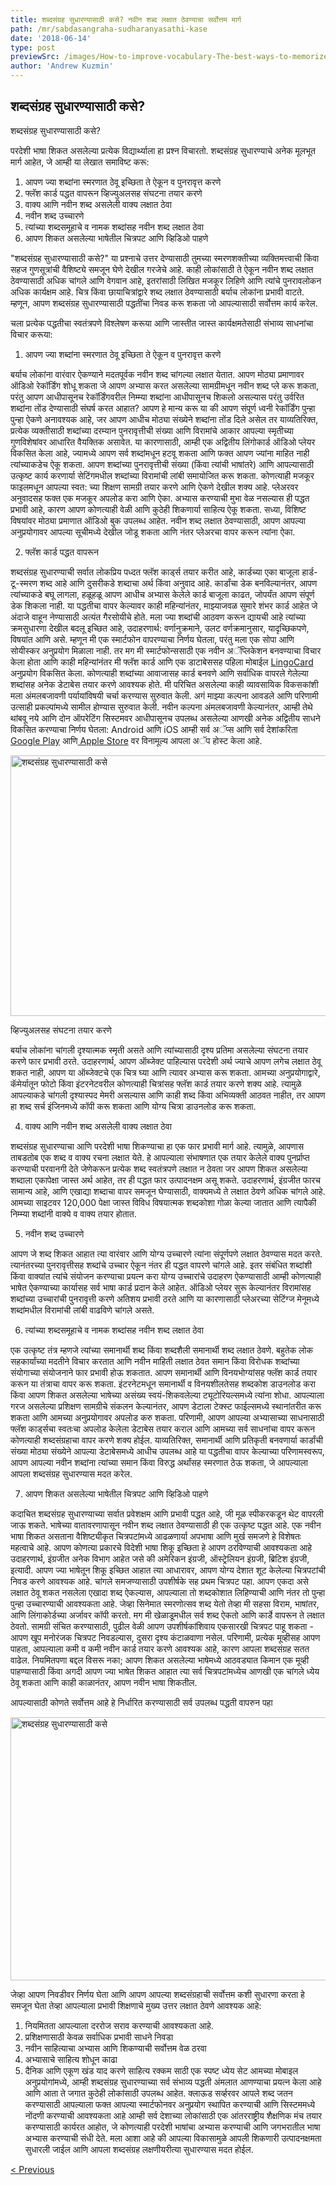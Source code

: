 ```yaml
---
title: शब्दसंग्रह सुधारण्यासाठी कसे? नवीन शब्द लक्षात ठेवण्याचा सर्वोत्तम मार्ग
path: /mr/sabdasangraha-sudharanyasathi-kase
date: '2018-06-14'
type: post
previewSrc: /images/How-to-improve-vocabulary-The-best-ways-to-memorize-new-words.jpg
author: 'Andrew Kuzmin'
---
```

## शब्दसंग्रह सुधारण्यासाठी कसे?
शब्दसंग्रह सुधारण्यासाठी कसे?

परदेशी भाषा शिकत असलेल्या प्रत्येक विद्यार्थ्याला हा प्रश्न विचारतो. शब्दसंग्रह सुधारण्याचे अनेक मूलभूत मार्ग आहेत, जे आम्ही या लेखात समाविष्ट करू:
1. आपण ज्या शब्दांना स्मरणात ठेवू इच्छिता ते ऐकून व पुनरावृत्त करणे
2. फ्लॅश कार्ड पद्धत वापरून
व्हिज्युअलसह संघटना तयार करणे
4. वाक्य आणि नवीन शब्द असलेली वाक्य लक्षात ठेवा
5. नवीन शब्द उच्चारणे
6. त्यांच्या शब्दसमूहाचे व नामक शब्दांसह नवीन शब्द लक्षात ठेवा
7. आपण शिकत असलेल्या भाषेतील चित्रपट आणि व्हिडिओ पाहणे

"शब्दसंग्रह सुधारण्यासाठी कसे?" या प्रश्नाचे उत्तर देण्यासाठी तुमच्या स्मरणशक्तीच्या व्यक्तिमत्त्वाची किंवा सहज गुणसूत्रांची वैशिष्ट्ये समजून घेणे देखील गरजेचे आहे. काही लोकांसाठी ते ऐकून नवीन शब्द लक्षात ठेवण्यासाठी अधिक चांगले आणि वेगवान आहे, इतरांसाठी लिखित मजकूर लिहिणे आणि त्यांचे पुनरावलोकन अधिक कार्यक्षम आहे. चित्र किंवा छायाचित्रांद्वारे शब्द लक्षात ठेवण्यासाठी बर्याच लोकांना प्रभावी वाटते. म्हणून, आपण शब्दसंग्रह सुधारण्यासाठी पद्धतींचा निवड करू शकता जो आपल्यासाठी सर्वोत्तम कार्य करेल.

चला प्रत्येक पद्धतीचा स्वतंत्रपणे विश्लेषण करूया आणि जास्तीत जास्त कार्यक्षमतेसाठी संभाव्य साधनांचा विचार करूया:

1. आपण ज्या शब्दांना स्मरणात ठेवू इच्छिता ते ऐकून व पुनरावृत्त करणे

बर्याच लोकांना वारंवार ऐकण्याने मदतपूर्वक नवीन शब्द चांगल्या लक्षात येतात.
आपण मोठ्या प्रमाणावर ऑडिओ रेकॉर्डिंग शोधू शकता जे आपण अभ्यास करत असलेल्या सामग्रीमधून नवीन शब्द प्ले करू शकता, परंतु आपण आधीपासूनच रेकॉर्डिंगवरील निम्म्या शब्दांना आधीपासूनच शिकलो असल्यास परंतु उर्वरित शब्दांना तोंड देण्यासाठी संघर्ष करत आहात? आपण हे मान्य करू या की आपण संपूर्ण ध्वनी रेकॉर्डिंग पुन्हा पुन्हा ऐकणे अनावश्यक आहे, जर आपण आधीच मोठ्या संख्येने शब्दांना तोंड दिले असेल तर याव्यतिरिक्त, प्रत्येक व्यक्तीसाठी शब्दांच्या दरम्यान पुनरावृत्तीची संख्या आणि विरामांचे आकार आपल्या स्मृतीच्या गुणविशेषांवर आधारित वैयक्तिक असावेत.
या कारणासाठी, आम्ही एक अद्वितीय लिंगोकार्ड ऑडिओ प्लेयर विकसित केला आहे, ज्यामध्ये आपण सर्व शब्दांमधून हटवू शकता आणि फक्त आपण ज्यांना माहित नाही त्यांच्याकडेच ऐकू शकता. आपण शब्दांच्या पुनरावृत्तीची संख्या (किंवा त्यांची भाषांतरे) आणि आपल्यासाठी उत्कृष्ट कार्य करणार्या सेटिंगमधील शब्दांच्या विरामांची लांबी समायोजित करू शकता.
कोणत्याही मजकूर फाइलमधून आपल्या स्वत: च्या शिक्षण सामग्री तयार करणे आणि ऐकणे देखील शक्य आहे. प्लेअरवर अनुवादसह फक्त एक मजकूर अपलोड करा आणि ऐका.
अभ्यास करण्याची मुभा वेळ नसल्यास ही पद्धत प्रभावी आहे, कारण आपण कोणत्याही वेळी आणि कुठेही शिकणार्या साहित्य ऐकू शकता.
सध्या, विशिष्ट विषयांवर मोठ्या प्रमाणात ऑडिओ बुक उपलब्ध आहेत. नवीन शब्द लक्षात ठेवण्यासाठी, आपण आपल्या अनुप्रयोगावर आपल्या सूचीमध्ये देखील जोडू शकता आणि नंतर प्लेअरचा वापर करून त्यांना ऐका.

2. फ्लॅश कार्ड पद्धत वापरून

शब्दसंग्रह सुधारण्याची सर्वात लोकप्रिय पध्दत फ्लॅश कार्ड्स तयार करीत आहे, कार्डच्या एका बाजूला हार्ड-टू-स्मरण शब्द आहे आणि दुसरीकडे शब्दाचा अर्थ किंवा अनुवाद आहे.
कार्डांचा डेक बनविल्यानंतर, आपण त्यांच्याकडे बघू लागला, हळूहळू आपण आधीच अभ्यास केलेले कार्ड बाजूला काढत, जोपर्यंत आपण संपूर्ण डेक शिकला नाही.
या पद्धतीचा वापर केल्यावर काही महिन्यांनंतर, माझ्याजवळ सुमारे शंभर कार्ड आहेत जे अंदाजे वाहून नेण्यासाठी अत्यंत गैरसोयीचे होते.
मला ज्या शब्दांची आठवण करून द्यायची आहे त्यांच्या क्रमसुधारणा देखील बदलू इच्छित आहे, उदाहरणार्थ: वर्णानुक्रमाने, उलट वर्णक्रमानुसार, यादृच्छिकपणे, विषयांत आणि असे.
म्हणून मी एक स्मार्टफोन वापरण्याचा निर्णय घेतला, परंतु मला एक सोपा आणि सोयीस्कर अनुप्रयोग मिळाला नाही. तर मग मी स्मार्टफोन्ससाठी एक नवीन अॅप्लिकेशन बनवण्याचा विचार केला होता आणि काही महिन्यांनंतर मी फ्लॅश कार्ड आणि एक डाटाबेससह पहिला मोबाईल <a href="https://lingocard.com" target="_blank" rel="noopener">LingoCard</a> अनुप्रयोग विकसित केला. कोणत्याही शब्दांच्या आवाजासह कार्ड बनवणे आणि सर्वाधिक वापरले गेलेल्या शब्दांसह अनेक डेटाबेस तयार करणे आवश्यक होते. मी परिचित असलेल्या काही व्यावसायिक विकसकांशी मला अंमलबजावणी पर्यायांविषयी चर्चा करण्यास सुरुवात केली. अगं माझ्या कल्पना आवडले आणि परिणामी उत्साही प्रकल्पांमध्ये सामील होण्यास सुरुवात केली. नवीन कल्पना अंमलबजावणी केल्यानंतर, आम्ही तेथे थांबवू नये आणि दोन ऑपरेटिंग सिस्टमवर आधीपासूनच उपलब्ध असलेल्या आणखी अनेक अद्वितीय साधने विकसित करण्याचा निर्णय घेतला: Android आणि iOS आम्ही सर्व अॅप्स आणि सर्व देशांकरिता <a href="https://play.google.com/store/apps/details?id=com.lingocard.lingocard" target="_blank" rel="noopener">Google Play</a> आणि<a href="https://itunes.apple.com/us/app/lingocard/id1217076835?mt=8" target="_blank" rel="noopener"> Apple Store</a> वर विनामूल्य आपला अॅप होस्ट केला आहे.

<img class="aligncenter wp-image-7043" src="../images/2018/05/flash-card-Just-develop.png" alt="शब्दसंग्रह सुधारण्यासाठी कसे" width="625" height="417" />

व्हिज्युअलसह संघटना तयार करणे

बर्याच लोकांना चांगली दृश्यात्मक स्मृती असते आणि त्यांच्यासाठी दृश्य प्रतिमा असलेल्या संघटना तयार करणे फार प्रभावी ठरते. उदाहरणार्थ, आपण ऑब्जेक्ट पाहिल्यास परदेशी अर्थ ज्याचे आपण लगेच लक्षात ठेवू शकत नाही, आपण या ऑब्जेक्टचे एक चित्र घ्या आणि त्यावर अभ्यास करू शकता.
आमच्या अनुप्रयोगाद्वारे, कॅमेर्यातून फोटो किंवा इंटरनेटवरील कोणत्याही चित्रांसह फ्लॅश कार्ड तयार करणे शक्य आहे.
त्यामुळे आपल्याकडे चांगली दृश्यास्पद मेमरी असल्यास आणि काही शब्द किंवा अभिव्यक्ती आठवत नाहीत, तर आपण हा शब्द सर्च इंजिनमध्ये कॉपी करू शकता आणि योग्य चित्रा डाउनलोड करू शकता.

4. वाक्य आणि नवीन शब्द असलेली वाक्य लक्षात ठेवा

शब्दसंग्रह सुधारण्याचा आणि परदेशी भाषा शिकण्याचा हा एक फार प्रभावी मार्ग आहे. त्यामुळे, आपणास ताबडतोब एक शब्द व वाक्य रचना लक्षात येते. हे आपल्याला संभाषणात एक तयार केलेले वाक्य पुनर्प्राप्त करण्याची परवानगी देते जेणेकरून प्रत्येक शब्द स्वतंत्रपणे लक्षात न ठेवता
जर आपण शिकत असलेल्या शब्दाला एकापेक्षा जास्त अर्थ आहेत, तर ही पद्धत फार उत्पादनक्षम असू शकते. उदाहरणार्थ, इंग्रजीत फारच सामान्य आहे, आणि एखाद्या शब्दाचा वापर समजून घेण्यासाठी, वाक्यमध्ये ते लक्षात ठेवणे अधिक चांगले आहे.
आमच्या साइटवर 120,000 पेक्षा जास्त विविध विषयात्मक शब्दकोशा गोळा केल्या जातात आणि त्यापैकी निम्म्या शब्दांनी वाक्ये व वाक्य तयार होतात.

5. नवीन शब्द उच्चारणे

आपण जे शब्द शिकत आहात त्या वारंवार आणि योग्य उच्चारणे त्यांना संपूर्णपणे लक्षात ठेवण्यास मदत करते.
त्यानंतरच्या पुनरावृत्तीसह शब्दांचे उच्चार ऐकून नंतर ही पद्धत वापरणे चांगले आहे.
इतर संबंधित शब्दांशी किंवा वाक्यांत त्यांचे संयोजन करण्याचा प्रयत्न करा
योग्य उच्चारांचे उदाहरण ऐकण्यासाठी आम्ही कोणत्याही भाषेत ऐकण्याच्या कार्यासह सर्व भाषा कार्ड प्रदान केले आहेत.
ऑडिओ प्लेयर सुरू केल्यानंतर विरामांसह शब्दांच्या उच्चारांची पुनरावृत्ती करणे अतिशय प्रभावी ठरते आणि या कारणासाठी प्लेअरच्या सेटिंग्ज मेनूमध्ये शब्दांमधील विरामांची लांबी वाढविणे चांगले असते.

6. त्यांच्या शब्दसमूहाचे व नामक शब्दांसह नवीन शब्द लक्षात ठेवा

एक उत्कृष्ट तंत्र म्हणजे त्यांच्या समानार्थी शब्द किंवा शब्दशैली समानार्थी शब्द लक्षात ठेवणे.
बहुतेक लोक सहकार्यांच्या मदतीने विचार करतात आणि नवीन माहिती लक्षात ठेवत समान किंवा विरोधक शब्दांच्या संयोगाच्या संयोजनाने फार प्रभावी होऊ शकतात.
आपण समानार्थी आणि विनयभोग्यांसह फ्लॅश कार्ड तयार करून या तंत्राचा वापर करू शकता.
इंटरनेटमधून समानार्थी व विनयशीलतेसह शब्दकोश डाउनलोड करा किंवा आपण शिकत असलेल्या भाषेच्या असंख्य स्वयं-शिकवलेल्या ट्यूटोरियल्समध्ये त्यांना शोधा. आपल्याला गरज असलेल्या प्रशिक्षण सामग्रीचे संकलन केल्यानंतर, आपण डेटाला टेक्स्ट फाईल्समध्ये स्थानांतरीत करू शकता आणि आमच्या अनुप्रयोगावर अपलोड करु शकता. परिणामी, आपण आपल्या अभ्यासाच्या साधनासाठी फ्लॅश कार्ड्सचा स्वतःचा अपलोड केलेला डेटाबेस तयार कराल आणि आमच्या सर्व साधनांचा वापर करून कोणत्याही शब्दसंग्रहाचा वापर करणे शक्य होईल.
याव्यतिरिक्त, समानार्थी आणि प्रतिकृती बनवणार्या कार्डांची संख्या मोठ्या संख्येने आपल्या डेटाबेसमध्ये आधीच उपलब्ध आहे
या पद्धतीचा वापर केल्याच्या परिणामस्वरूप, आपण आपल्या नवीन शब्दांना त्यांच्या समान किंवा विरुद्ध अर्थांसह स्मरणात ठेऊ शकता, जे आपल्याला आपला शब्दसंग्रह सुधारण्यास मदत करेल.

7. आपण शिकत असलेल्या भाषेतील चित्रपट आणि व्हिडिओ पाहणे

कदाचित शब्दसंग्रह सुधारण्याच्या सर्वात प्रवेशक्षम आणि प्रभावी पद्धत आहे, जी मूळ स्पीकरकडून थेट वापरली जाऊ शकते.
भाषेच्या वातावरणापासून नवीन शब्द लक्षात ठेवण्यासाठी ही एक उत्कृष्ट पद्धत आहे. एक नवीन भाषा शिकत असताना वैशिष्ट्यीकृत चित्रपटांमध्ये आढळणार्या अपभाषा आणि मुर्ख समजणे हे विशेषतः महत्वाचे आहे.
आपण कोणत्या प्रकारचे विदेशी भाषा शिकू इच्छिता हे आपण ठरविण्याची आवश्यकता आहे उदाहरणार्थ, इंग्रजीत अनेक विभाग आहेत जसे की अमेरिकन इंग्रजी, ऑस्ट्रेलियन इंग्रजी, ब्रिटिश इंग्रजी, इत्यादी. आपण ज्या भाषेतून शिकू इच्छित आहात त्या आधारावर, आपण योग्य देशात शूट केलेल्या चित्रपटांची निवड करणे आवश्यक आहे.
चांगले समजण्यासाठी उपशीर्षके सह प्रथम चित्रपट पहा. आपण एकदा असे लक्षात ठेवू शकत नसलेला एखादा शब्द ऐकल्यास, आपल्याला तो शब्दकोशात लिहिण्याची आणि नंतर तो पुन्हा पुन्हा उच्चारण्याची आवश्यकता आहे.
जेव्हा सिनेमात स्मरणोत्सव शब्द येतो तेव्हा मी सहसा विराम, भाषांतर, आणि लिंगाकोर्डच्या अर्जावर कॉपी करतो. मग मी खेळाडूमधील सर्व शब्द ऐकतो आणि कार्डे वापरून ते लक्षात ठेवतो.
सामग्री संचित करण्यासाठी, पुढील वेळी आपण उपशीर्षकांशिवाय एकसारखी चित्रपट पाहू शकता - आपण खूप मनोरंजक चित्रपट निवडल्यास, दुसरा दृश्य कंटाळवाणा नसेल.
परिणामी, प्रत्येक मूव्हीसह आपण पाहता, आपल्याला कमी व कमी नवीन कार्ड तयार करणे आवश्यक आहे, कारण आपला शब्दसंग्रह सतत वाढेल.
नियमितपणा बद्दल विसरू नका; आपण शिकत असलेल्या भाषेमध्ये आठवड्यात किमान एक मूव्ही पाहण्यासाठी किंवा अगदी आपण ज्या भाषेत शिकत आहात त्या सर्व चित्रपटांमध्येच आणखी एक चांगले ध्येय ठेवू शकता आणि काही काळानंतर, आपण नवीन भाषा शिकतील.

आपल्यासाठी कोणते सर्वोत्तम आहे हे निर्धारित करण्यासाठी सर्व उपलब्ध पद्धती वापरुन पहा

<img class="aligncenter wp-image-7582" src="../images/2018/05/learn-foreign-language.jpg" alt="शब्दसंग्रह सुधारण्यासाठी कसे" width="720" height="421" />

जेव्हा आपण निवडीवर निर्णय घेता आणि आपण आपल्या शब्दसंग्रहाची सर्वोत्तम कशी सुधारणा करता हे समजून घेता तेव्हा आपल्याला प्रभावी शिक्षणाचे मुख्य उत्तर लक्षात ठेवणे आवश्यक आहे:
1. नियमितता आपल्याला दररोज सराव करण्याची आवश्यकता आहे.
2. प्रशिक्षणासाठी केवळ सर्वाधिक प्रभावी साधने निवडा
3. नवीन साहित्याचा अभ्यास आणि शिकण्याची सर्वोत्तम वेळ ठरवा
4. अभ्यासाचे साहित्य शोधून काढा
5. दैनिक आणि एकूण खंड याद करणे साहित्य रक्कम साठी एक स्पष्ट ध्येय सेट
आमच्या मोबाइल अनुप्रयोगांमध्ये, आम्ही शब्दसंग्रह सुधारण्याच्या सर्व संभाव्य पद्धती अंमलात आणण्याचा प्रयत्न केला आहे आणि आता ते जगात कुठेही लोकांसाठी उपलब्ध आहेत. क्लाऊड सर्व्हरवर आपले शब्द जतन करण्यासाठी आपल्याला फक्त आपल्या स्मार्टफोनवर अनुप्रयोग स्थापित करण्याची आणि सिस्टममध्ये नोंदणी करण्याची आवश्यकता आहे
आम्ही सर्व देशाच्या लोकांसाठी एक आंतरराष्ट्रीय शैक्षणिक मंच तयार करण्यासाठी कार्यरत आहोत, जे कोणत्याही परदेशी भाषांचा अभ्यास करण्याची आणि जगभरातील भाषा अभ्यास करण्याची संधी देते. मला आशा आहे की आपल्या विकासामुळे आपली शिकणारी उत्पादनक्षमता सुधारली जाईल आणि आपला शब्दसंग्रह लक्षणीयरीत्या सुधारण्यास मदत होईल.

<a href="/mr/phlesa-karda">< Previous</a>
